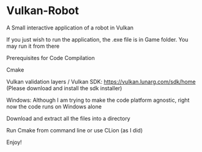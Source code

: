 # Vulkan-Robot
A Small interactive application of a robot in Vulkan

If you just wish to run the application, the .exe file is in Game folder. You may run it from there

Prerequisites for Code Compilation

Cmake

Vulkan validation layers / Vulkan SDK: https://vulkan.lunarg.com/sdk/home (Please download and install the sdk installer)

Windows: Although I am trying to make the code platform agnostic, right now the code runs on Windows alone

Download and extract all the files into a directory

Run Cmake from command line or use CLion (as I did)

Enjoy!
